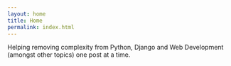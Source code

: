 ```yaml
---
layout: home
title: Home
permalink: index.html
---
```

<p class="intro">
  Helping removing complexity from Python, Django and Web Development (amongst other topics) one post at a time.
</p>
